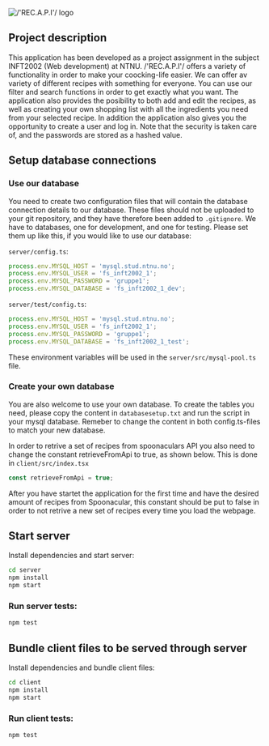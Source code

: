 ![/'REC.A.P.I'/ logo](https://tihldestorage.blob.core.windows.net/imagepng/a70fd0bd-f8c0-45eb-b808-293149cf2620resapi-high-resolution-logo-white-on-transparent-background.png)

## Project description

This application has been developed as a project assignment in the subject INFT2002 (Web
development) at NTNU. /'REC.A.P.I'/ offers a variety of functionality in order to make your
coocking-life easier. We can offer av variety of different recipes with something for everyone. You
can use our filter and search functions in order to get exactly what you want. The application also
provides the posibility to both add and edit the recipes, as well as creating your own shopping
list with all the ingredients you need from your selected recipe. In addition the application also
gives you the opportunity to create a user and log in. Note that the security is taken care of, and
the passwords are stored as a hashed value.

## Setup database connections

### Use our database

You need to create two configuration files that will contain the database connection details to our
database. These files should not be uploaded to your git repository, and they have therefore been
added to `.gitignore`. We have to databases, one for development, and one for testing. Please set
them up like this, if you would like to use our database:

`server/config.ts`:

```ts
process.env.MYSQL_HOST = 'mysql.stud.ntnu.no';
process.env.MYSQL_USER = 'fs_inft2002_1';
process.env.MYSQL_PASSWORD = 'gruppe1';
process.env.MYSQL_DATABASE = 'fs_inft2002_1_dev';
```

`server/test/config.ts`:

```ts
process.env.MYSQL_HOST = 'mysql.stud.ntnu.no';
process.env.MYSQL_USER = 'fs_inft2002_1';
process.env.MYSQL_PASSWORD = 'gruppe1';
process.env.MYSQL_DATABASE = 'fs_inft2002_1_test';
```

These environment variables will be used in the `server/src/mysql-pool.ts` file.

### Create your own database

You are also welcome to use your own database. To create the tables you need, please copy the
content in `databasesetup.txt` and run the script in your mysql database. Remeber to change the
content in both config.ts-files to match your new database.

In order to retrive a set of recipes from spoonaculars API you also need to change the constant
retrieveFromApi to true, as shown below. This is done in `client/src/index.tsx`

```ts
const retrieveFromApi = true;
```

After you have startet the application for the first time and have the desired amount of recipes from Spoonacular, this constant should be put to false in
order to not retrive a new set of recipes every time you load the webpage.

## Start server

Install dependencies and start server:

```sh
cd server
npm install
npm start
```

### Run server tests:

```sh
npm test
```

## Bundle client files to be served through server

Install dependencies and bundle client files:

```sh
cd client
npm install
npm start
```

### Run client tests:

```sh
npm test
```
